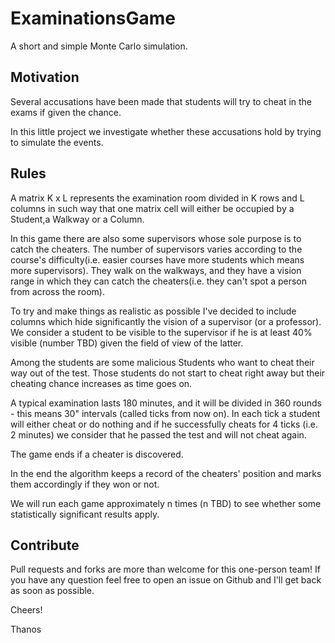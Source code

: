 # ExaminationsGame
A short and simple Monte Carlo simulation.
## Motivation
Several accusations have been made that students will try to cheat in the exams if given the chance.

In this little project we investigate whether these accusations hold by trying to simulate the events.

## Rules

A matrix K x L represents the examination room divided in K rows and L columns in such way
that one matrix cell will either be occupied by a Student,a Walkway or a Column.

In this game there are also some supervisors whose sole purpose is to catch the cheaters.
The number of supervisors varies according to the course's difficulty(i.e. easier courses have more students which means more supervisors).
They walk on the walkways, and they have a vision range in which they can catch the cheaters(i.e. they can't spot a person from across the room).

To try and make things as realistic as possible I've decided to include columns which hide significantly the vision of a supervisor (or a professor).
We consider a student to be visible to the supervisor if he is at least 40% visible (number TBD) given the field of view of the latter.

Among the students are some malicious Students who want to cheat their way out of the test.
Those students  do not start to cheat right away but their cheating chance increases as time goes on.

A typical examination lasts 180 minutes, and it will be divided in 360 rounds - this means 30" intervals (called ticks from now on).
In each tick a student will either cheat or do nothing and if he successfully cheats for 4 ticks (i.e. 2 minutes) we consider that he passed the test 
and will not cheat again.

The game ends if a cheater is discovered.


In the end the algorithm keeps a record of the cheaters' position and marks them accordingly if they won or not.


We will run each game approximately n times (n TBD) to see whether some statistically significant results apply.

## Contribute
Pull requests and forks are more than welcome for this one-person team!
If you have any question feel free to open an issue on Github and I'll get back as soon as possible. 

Cheers!

Thanos
